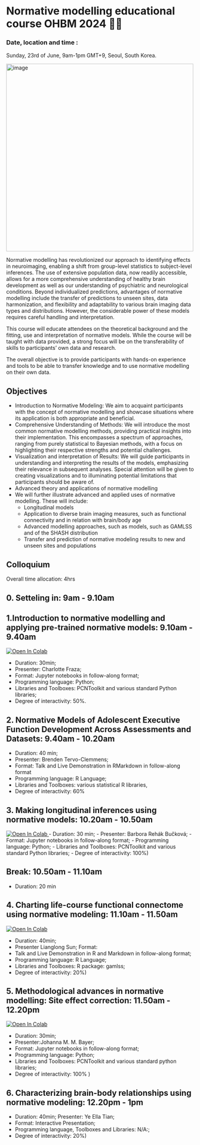 # Normative modelling educational course OHBM 2024 🧠🧠

### Date, location and time :

Sunday, 23rd of June, 9am-1pm GMT+9, Seoul, South Korea.

<img width="501" alt="image" src="https://github.com/predictive-clinical-neuroscience/NM_educational_OHBM24/assets/23728822/c3e8a638-ae40-4f66-a8ec-a818c6660706">


Normative modelling has revolutionized our approach to identifying effects in neuroimaging, enabling a shift from group-level statistics to subject-level inferences. The use of extensive population data, now readily accessible, allows for a more comprehensive understanding of healthy brain development as well as our understanding of psychiatric and neurological conditions. Beyond individualized predictions, advantages of normative modelling include the transfer of predictions to unseen sites, data harmonization, and flexibility and adaptability to various brain imaging data types and distributions. However, the considerable power of these models requires careful handling and interpretation.
 
This course will educate attendees on the theoretical background and the fitting, use and interpretation of normative models. While the course will be taught with data provided, a strong focus will be on the transferability of skills to participants’ own data and research.

The overall objective is to provide participants with hands-on experience and tools to be able to transfer knowledge and to use normative modelling on their own data.

## Objectives
- Introduction to Normative Modeling: We aim to acquaint participants with the concept of normative modelling and showcase situations where its application is both appropriate and beneficial.
- Comprehensive Understanding of Methods: We will introduce the most common normative modelling methods, providing practical insights into their implementation. This encompasses a spectrum of approaches, ranging from purely statistical to Bayesian methods, with a focus on highlighting their respective strengths and potential challenges.
- Visualization and interpretation of Results: We will guide participants in understanding and interpreting the results of the models, emphasizing their relevance in subsequent analyses. Special attention will be given to creating visualizations and to  illuminating potential limitations that participants should be aware of.
- Advanced theory and applications of normative modelling
- We will further illustrate advanced and applied uses of normative modelling. These will include:
  - Longitudinal models
  - Application to diverse brain imaging measures, such as functional connectivity and in relation with brain/body age
  - Advanced modelling approaches, such as models, such as GAMLSS and of the SHASH distribution
  - Transfer and prediction of normative modeling results to new and unseen sites and populations

## Colloquium

Overall time allocation: 4hrs

## 0. Setteling in: 9am - 9.10am 

## 1.Introduction to normative modelling and applying pre-trained normative models: 9.10am - 9.40am
<a target="_blank" href="https://colab.research.google.com/github/predictive-clinical-neuroscience/NM_educational_OHBM24/blob/main/slot1_Fraza/1_fit_normative_models.ipynb">
  <img src="https://colab.research.google.com/assets/colab-badge.svg" alt="Open In Colab"/>
</a>

- Duration: 30min; 
- Presenter: Charlotte Fraza;
- Format: Jupyter notebooks in  follow-along format;
- Programming language: Python;
- Libraries and Toolboxes: PCNToolkit and various standard Python libraries;
- Degree of interactivity: 50%.

## 2. Normative Models of Adolescent Executive Function Development Across Assessments and Datasets: 9.40am - 10.20am
- Duration: 40 min;
- Presenter: Brenden Tervo-Clemmens;
- Format: Talk and Live Demonstration in RMarkdown in follow-along format
- Programming language: R Language;
- Libraries and Toolboxes: various statistical R libraries,
- Degree of interactivity: 60%

## 3. Making longitudinal inferences using normative models:  10.20am - 10.50am 
<a target="_blank" href="https://colab.research.google.com/github/predictive-clinical-neuroscience/NM_educational_OHBM24/blob/main/slot3_RehakBuckova/Long_NM_protocol.ipynb">
  <img src="https://colab.research.google.com/assets/colab-badge.svg" alt="Open In Colab"/>
</a>
- Duration: 30 min;
- Presenter: Barbora Rehák Bučková;
- Format: Jupyter notebooks in  follow-along format;
- Programming language: Python;
- Libraries and Toolboxes: PCNToolkit and various standard Python libraries;
- Degree of interactivity: 100%)

## Break: 10.50am - 11.10am
- Duration: 20 min

## 4. Charting life-course functional connectome using normative modeling: 11.10am - 11.50am
<a target="_blank" href="https://colab.research.google.com/github/predictive-clinical-neuroscience/NM_educational_OHBM24/blob/main/slot4_Sun/GAMLSS_model_fitting.ipynb">
  <img src="https://colab.research.google.com/assets/colab-badge.svg" alt="Open In Colab"/>
</a>

- Duration: 40min;
- Presenter Lianglong Sun; Format:
- Talk and Live Demonstration in  R and Markdown in follow-along format;
- Programming language: R Language;
- Libraries and Toolboxes: R package: gamlss;
- Degree of interactivity: 20%)

## 5. Methodological advances in normative modelling: Site effect correction: 11.50am - 12.20pm 
<a target="_blank" href="https://colab.research.google.com/github/predictive-clinical-neuroscience/NM_educational_OHBM24/blob/main/slot5_Bayer/03_HBR_site_effects_normative_modelling.ipynb">
  <img src="https://colab.research.google.com/assets/colab-badge.svg" alt="Open In Colab"/>
</a>

- Duration: 30min;
- Presenter:Johanna M. M. Bayer;
- Format: Jupyter notebooks in  follow-along format;
- Programming language: Python;
- Libraries and Toolboxes: PCNToolkit and various standard python libraries;
- Degree of interactivity: 100% ) 


## 6. Characterizing brain-body relationships using normative modeling: 12.20pm - 1pm
- Duration: 40min; Presenter: Ye Ella Tian;
- Format: Interactive Presentation;
- Programming language, Toolboxes and Libraries: N/A:;
- Degree of interactivity: 20%)

